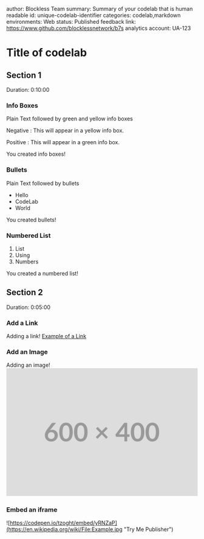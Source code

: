 author: Blockless Team
summary: Summary of your codelab that is human readable
id: unique-codelab-identifier
categories: codelab,markdown
environments: Web
status: Published
feedback link: https://www.github.com/blocklessnetwork/b7s
analytics account: UA-123

# Title of codelab

## Section 1
Duration: 0:10:00

### Info Boxes

Plain Text followed by green and yellow info boxes

Negative
: This will appear in a yellow info box.

Positive
: This will appear in a green info box.

You created info boxes!

### Bullets

Plain Text followed by bullets

- Hello
- CodeLab
- World

You created bullets!

### Numbered List

1. List
1. Using
1. Numbers

You created a numbered list!


## Section 2
Duration: 0:05:00

### Add a Link
Adding a link!
[Example of a Link](https://www.google.com)

### Add an Image
Adding an image!
![alt text](images/600x400.svg "Title")

### Embed an iframe
![https://codepen.io/tzoght/embed/yRNZaP](https://en.wikipedia.org/wiki/File:Example.jpg "Try Me Publisher")